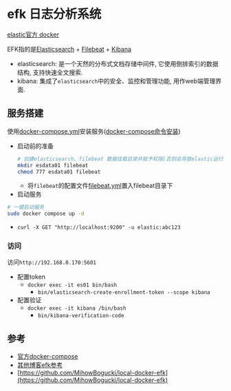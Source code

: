 # efk 日志分析系统

[elastic官方 docker](https://www.docker.elastic.co/)

EFK指的是[Elasticsearch](https://www.elastic.co/guide/en/elasticsearch/reference/index.html) +
[Filebeat](https://www.elastic.co/guide/en/beats/filebeat/index.html) +
[Kibana](https://www.elastic.co/guide/en/kibana/index.html)
- elasticsearch: 是一个天然的分布式文档存储中间件, 它使用倒排索引的数据结构, 支持快速全文搜索.
- kibana: 集成了`elasticsearch`中的安全、监控和管理功能, 用作web端管理界面.

## 服务搭建

使用[docker-compose.yml](docker-compose.yml)安装服务([docker-compose命令安装](../centos/tool.md#docker-compose))
- 启动前的准备
    ```bash
    # 创建elasticsearch、filebeat 数据挂载目录并赋予权限(否则会导致elastic运行失败)
    mkdir esdata01 filebeat
    chmod 777 esdata01 filebeat
    ```
    - 将`filebeat`的配置文件[filebeat.yml](filebeat/filebeat-example.yml)置入filebeat目录下
- 启动服务
```bash
# 一键启动服务
sudo docker compose up -d
```
- `curl -X GET "http://localhost:9200" -u elastic:abc123`

### 访问
访问`http://192.168.0.170:5601`
- 配置token
  - `docker exec -it es01 bin/bash`
    - `bin/elasticsearch-create-enrollment-token --scope kibana`
- 配置验证
  - `docker exec -it kibana /bin/bash`
    - `bin/kibana-verification-code`


## 参考
- [官方docker-compose](https://github.com/elastic/elasticsearch/blob/master/docs/reference/setup/install/docker/docker-compose.yml)
- [其他博客efk参考](https://www.elastic.co/guide/en/kibana/7.10/settings.html)
- [https://github.com/MihowBogucki/local-docker-efk](https://github.com/MihowBogucki/local-docker-efk)